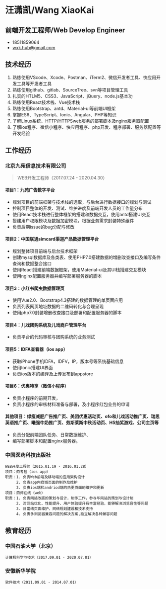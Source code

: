 # 汪潇凯/Wang XiaoKai
## 前端开发工程师/Web Develop Engineer

- 18511859064
- wxk.hub@gmail.com

## 技术经历
1. 熟练使用VScode、Xcode、Postman、iTerm2、微信开发者工具、快应用开发工具等开发者工具
2. 熟练使用github、gitlab、SourceTree、svn等项目管理工具
3. 扎实的HTLM5、CSS3、JavaScript、jQuery、node.js基本功
4. 熟练使用React技术栈、Vue技术栈
5. 熟练使用Bootstrap、antd、Material-ui等前端UI框架
6. 掌握ES6、TypeScript、Ionic、Angular、PHP等知识
7. 了解Linux系统、HTTP/HTTPSweb服务的部署脚本及nginx服务器配置
8. 了解ios程序、微信小程序、快应用程序、php开发、程序部署、服务器配置等开发经验

## 工作经历
### 北京九苑信息技术有限公司
> WEB开发工程师（2017.07.24 - 2020.04.30）
#### 项目1：九苑广告数字平台
- 规划项目的前端框架与技术栈的选取，与后台进行数据接口的规划与测试
- 控制项目整体的开发、测试、维护进度及前端开发人员的工作量分布
- 使用React技术栈进行整体框架的搭建和数据交互，使用antd搭建UI交互
- 搭建用户权限模块及数据加密模块，根据业务需求封装特殊组件
- 负责后期issue的bug分配与修改
#### 项目2：中国联通simcard渠道产品数据管理平台
- 规划整体项目前端与后台技术框架
- 创建mysql数据库及各类表、使用PHP7.0搭建数据的增删改查接口及编写条件查询和数据整合接口
- 使用React搭建前端数据框架，使用Material-ui及其UI栈搭建交互模块
- 使用nginx配置服务器并编写部署服务器的脚本
#### 项目3：小红书爬虫数据管理页
- 使用Vue2.0、Bootstrap4.3搭建的数据管理的单页面应用
- 负责列表网页地址数据的二维码转化与合理呈现
- 使用php7.0封装增删改查接口及部署和配置服务器的脚本
#### 项目4：儿戏团购系统及儿戏商户管理平台
- 负责平台的代码审核与团购系统的业务测试
#### 项目5：IDFA查看器（ios app）
- 获取iPhone手机IDFA，IDFV，IP，版本号等系统基础信息
- 使用Ionic搭建UI界面
- 负责ios版本的编译及上传发布到appstore
#### 项目6：优惠特享（微信小程序）
- 负责小程序的前期开发，
- 负责小程序的审核材料准备与部署，及小程序红包业务的申请
#### 其他项目：绿瘦减肥广告推广页、美团优惠活动页、ofo和儿戏活动推广页、瑞思英语推广页、曦强牛奶推广页、劳斯莱斯中秋活动页、H5抽奖游戏、公司主页等
- 负责分配前端团队任务、日常数据维护、
- 编写部署脚本和配置nginx服务器。
### 中国医药科技出版社
    WEB开发工程师（2015.01.19 - 2016.01.28）
    项目：药考拉（ios app）
    职责：1. 负责Web前端及移动端的应用架构设计
         2. 负责app内商城页面的制作及维护
         3. 负责ios端和andriod端的热更页面的维护和更新
    项目：药师在线（web）
    职责：1. 负责网站改版的策划与设计，制作工作，参与华网站的策划与设计制
         2. 对网站优化、性能提升、用户体验提升有丰富经验，能够解决浏览容性等问题
         3. 日常络页面维护、网络规划建设和技术支持
         4. 负责多浏览器兼容问题的解决方案,独立解决各种兼容问题
    
## 教育经历
### 中国石油大学（北京）
    计算机科学与技术（2017.09.01 - 2020.07.01）
### 安徽新华学院
    软件技术（2011.09.01 - 2014.07.01）



